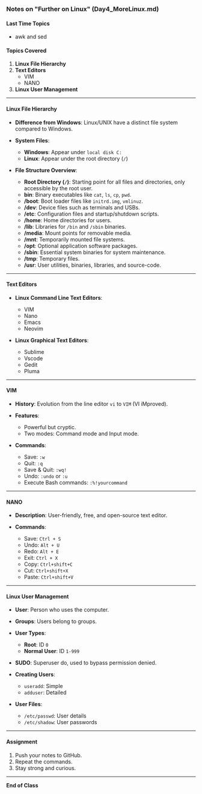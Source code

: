 ### Notes on "Further on Linux" (Day4_MoreLinux.md)

#### Last Time Topics
- awk and sed

#### Topics Covered
1. **Linux File Hierarchy**
2. **Text Editors**
   - VIM
   - NANO
3. **Linux User Management**

---

#### Linux File Hierarchy
- **Difference from Windows**: Linux/UNIX have a distinct file system compared to Windows.
  
- **System Files**:
  - **Windows**: Appear under `local disk C:`
  - **Linux**: Appear under the root directory (`/`)

- **File Structure Overview**:
  - **Root Directory (`/`)**: Starting point for all files and directories, only accessible by the root user.
  - **bin**: Binary executables like `cat`, `ls`, `cp`, `pwd`.
  - **/boot**: Boot loader files like `initrd.img`, `vmlinuz`.
  - **/dev**: Device files such as terminals and USBs.
  - **/etc**: Configuration files and startup/shutdown scripts.
  - **/home**: Home directories for users.
  - **/lib**: Libraries for `/bin` and `/sbin` binaries.
  - **/media**: Mount points for removable media.
  - **/mnt**: Temporarily mounted file systems.
  - **/opt**: Optional application software packages.
  - **/sbin**: Essential system binaries for system maintenance.
  - **/tmp**: Temporary files.
  - **/usr**: User utilities, binaries, libraries, and source-code.

---

#### Text Editors
- **Linux Command Line Text Editors**:
  - VIM
  - Nano
  - Emacs
  - Neovim
  
- **Linux Graphical Text Editors**:
  - Sublime
  - Vscode
  - Gedit
  - Pluma

---

#### VIM
- **History**: Evolution from the line editor `vi` to `VIM` (VI iMproved).
  
- **Features**:
  - Powerful but cryptic.
  - Two modes: Command mode and Input mode.
  
- **Commands**:
  - Save: `:w`
  - Quit: `:q`
  - Save & Quit: `:wq!`
  - Undo: `:undo` or `:u`
  - Execute Bash commands: `:%!yourcommand`

---

#### NANO
- **Description**: User-friendly, free, and open-source text editor.
  
- **Commands**:
  - Save: `Ctrl + S`
  - Undo: `Alt + U`
  - Redo: `Alt + E`
  - Exit: `Ctrl + X`
  - Copy: `Ctrl+shift+C`
  - Cut: `Ctrl+shift+X`
  - Paste: `Ctrl+shift+V`

---

#### Linux User Management
- **User**: Person who uses the computer.
  
- **Groups**: Users belong to groups.
  
- **User Types**:
  - **Root**: ID `0`
  - **Normal User**: ID `1-999`
  
- **SUDO**: Superuser do, used to bypass permission denied.

- **Creating Users**:
  - `useradd`: Simple
  - `adduser`: Detailed

- **User Files**:
  - `/etc/passwd`: User details
  - `/etc/shadow`: User passwords

---

#### Assignment
1. Push your notes to GitHub.
2. Repeat the commands.
3. Stay strong and curious.

---

**End of Class**